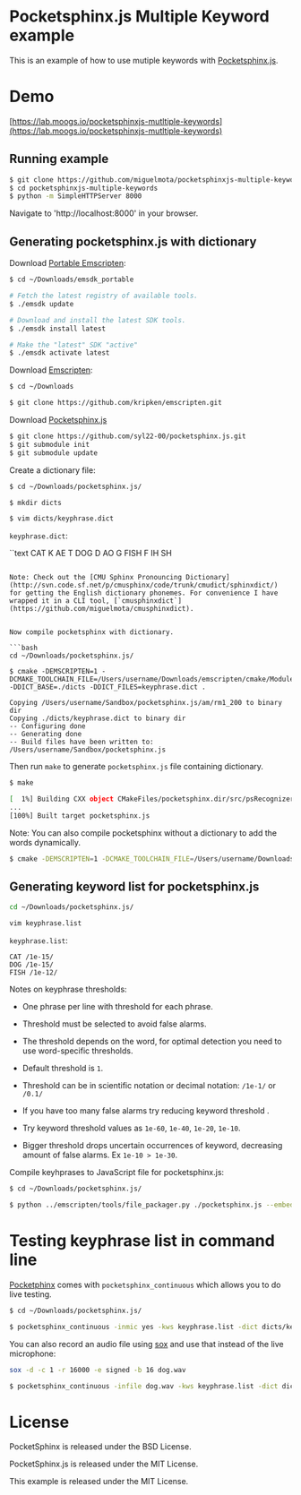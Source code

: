 # Pocketsphinx.js Multiple Keyword example

This is an example of how to use mutiple keywords with [Pocketsphinx.js](https://github.com/syl22-00/pocketsphinx.js).

# Demo

[https://lab.moogs.io/pocketsphinxjs-mutltiple-keywords](https://lab.moogs.io/pocketsphinxjs-mutltiple-keywords)

## Running example

```bash
$ git clone https://github.com/miguelmota/pocketsphinxjs-multiple-keywords.git
$ cd pocketsphinxjs-multiple-keywords
$ python -m SimpleHTTPServer 8000
```

Navigate to 'http://localhost:8000' in your browser.

## Generating pocketsphinx.js with dictionary

Download [Portable Emscripten](https://kripken.github.io/emscripten-site/docs/getting_started/downloads.html):

```bash
$ cd ~/Downloads/emsdk_portable

# Fetch the latest registry of available tools.
$ ./emsdk update

# Download and install the latest SDK tools.
$ ./emsdk install latest

# Make the "latest" SDK "active"
$ ./emsdk activate latest
```

Download [Emscripten](https://github.com/kripken/emscripten):

```bash
$ cd ~/Downloads

$ git clone https://github.com/kripken/emscripten.git
```

Download [Pocketsphinx.js](https://github.com/syl22-00/pocketsphinx.js)

```bash
$ git clone https://github.com/syl22-00/pocketsphinx.js.git
$ git submodule init
$ git submodule update
```

Create a dictionary file:

```bash
$ cd ~/Downloads/pocketsphinx.js/

$ mkdir dicts

$ vim dicts/keyphrase.dict
```

`keyphrase.dict`:

``text
CAT K AE T
DOG D AO G
FISH F IH SH
```

Note: Check out the [CMU Sphinx Pronouncing Dictionary](http://svn.code.sf.net/p/cmusphinx/code/trunk/cmudict/sphinxdict/) for getting the English dictionary phonemes. For convenience I have wrapped it in a CLI tool, [`cmusphinxdict`](https://github.com/miguelmota/cmusphinxdict).


Now compile pocketsphinx with dictionary.

```bash
cd ~/Downloads/pocketsphinx.js/

$ cmake -DEMSCRIPTEN=1 -DCMAKE_TOOLCHAIN_FILE=/Users/username/Downloads/emscripten/cmake/Modules/Platform/Emscripten.cmake -DDICT_BASE=./dicts -DDICT_FILES=keyphrase.dict .

Copying /Users/username/Sandbox/pocketsphinx.js/am/rm1_200 to binary dir
Copying ./dicts/keyphrase.dict to binary dir
-- Configuring done
-- Generating done
-- Build files have been written to: /Users/username/Sandbox/pocketsphinx.js
```

Then run `make` to generate `pocketsphinx.js` file containing dictionary.

```bash
$ make

[  1%] Building CXX object CMakeFiles/pocketsphinx.dir/src/psRecognizer.cpp.o
...
[100%] Built target pocketsphinx.js
```

Note: You can also compile pocketsphinx without a dictionary to add the words dynamically.

```bash
$ cmake -DEMSCRIPTEN=1 -DCMAKE_TOOLCHAIN_FILE=/Users/username/Downloads/emscripten/cmake/Modules/Platform/Emscripten.cmake  .
```

## Generating keyword list for pocketsphinx.js

```bash
cd ~/Downloads/pocketsphinx.js/

vim keyphrase.list
```

`keyphrase.list`:

```
CAT /1e-15/
DOG /1e-15/
FISH /1e-12/
```

Notes on keyphrase thresholds:
  - One phrase per line with threshold for each phrase.
  - Threshold must be selected to avoid false alarms.
  - The threshold depends on the word, for optimal detection you need to use word-specific thresholds.

  - Default threshold is `1`.
  - Threshold can be in scientific notation or decimal notation: `/1e-1/` or `/0.1/`
  - If you have too many false alarms try reducing keyword threshold .
  - Try keyword threshold values as `1e-60`, `1e-40`, `1e-20`, `1e-10`.
  - Bigger threshold drops uncertain occurrences of keyword, decreasing amount of false alarms. Ex `1e-10 > 1e-30`.

Compile keyhprases to JavaScript file for pocketsphinx.js:

```bash
$ cd ~/Downloads/pocketsphinx.js/

$ python ../emscripten/tools/file_packager.py ./pocketsphinx.js --embed keyphrase.list --js-output=keyphrase-list.js
```

# Testing keyphrase list in command line

[Pocketphinx](http://cmusphinx.sourceforge.net/wiki/tutorialpocketsphinx) comes with `pocketsphinx_continuous` which allows you to do live testing.

```bash
$ cd ~/Downloads/pocketsphinx.js/

$ pocketsphinx_continuous -inmic yes -kws keyphrase.list -dict dicts/keyphrase.dic
```

You can also record an audio file using [sox](http://sox.sourceforge.net/) and use that instead of the live microphone:

```bash
sox -d -c 1 -r 16000 -e signed -b 16 dog.wav
```

```bash
$ pocketsphinx_continuous -infile dog.wav -kws keyphrase.list -dict dicts/keyphrase.dict
```


# License

PocketSphinx is released under the BSD License.

PocketSphinx.js is released under the MIT License.

This example is released under the MIT License.

